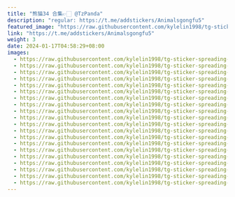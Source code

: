 ```yaml
---
title: "熊猫34 合集👉🏻 @TzPanda"
description: "regular: https://t.me/addstickers/Animalsgongfu5"
featured_image: "https://raw.githubusercontent.com/kylelin1998/tg-sticker-spreading-worldwide-images/main/img/b46de8c6-9ded-4593-9308-5fe21c60d6e4.jpg"
link: "https://t.me/addstickers/Animalsgongfu5"
weight: 3
date: 2024-01-17T04:58:29+08:00
images:
  - https://raw.githubusercontent.com/kylelin1998/tg-sticker-spreading-worldwide-images/main/img/b46de8c6-9ded-4593-9308-5fe21c60d6e4.jpg
  - https://raw.githubusercontent.com/kylelin1998/tg-sticker-spreading-worldwide-images/main/img/43e89d76-7ac3-477c-9219-61f2578843d0.jpg
  - https://raw.githubusercontent.com/kylelin1998/tg-sticker-spreading-worldwide-images/main/img/92a9ca10-b6d2-4385-aa75-a0fa1a30b6df.jpg
  - https://raw.githubusercontent.com/kylelin1998/tg-sticker-spreading-worldwide-images/main/img/f6d2024a-ec1c-4710-9445-6726041a1ad7.jpg
  - https://raw.githubusercontent.com/kylelin1998/tg-sticker-spreading-worldwide-images/main/img/e1d20a54-02b9-4e4f-b19e-7392360a2067.jpg
  - https://raw.githubusercontent.com/kylelin1998/tg-sticker-spreading-worldwide-images/main/img/d965a604-7d4a-4e73-a343-9514f6c9f846.jpg
  - https://raw.githubusercontent.com/kylelin1998/tg-sticker-spreading-worldwide-images/main/img/1f873fad-a452-492a-a51f-53fda7e41377.jpg
  - https://raw.githubusercontent.com/kylelin1998/tg-sticker-spreading-worldwide-images/main/img/9ff6b0f8-962d-4ed4-9d22-3206d9c74f88.jpg
  - https://raw.githubusercontent.com/kylelin1998/tg-sticker-spreading-worldwide-images/main/img/2563de22-3e78-4fe9-8f93-f09b8afba964.jpg
  - https://raw.githubusercontent.com/kylelin1998/tg-sticker-spreading-worldwide-images/main/img/6d4234a7-6641-437a-9e87-695c1caf7caa.jpg
  - https://raw.githubusercontent.com/kylelin1998/tg-sticker-spreading-worldwide-images/main/img/f104dafd-4ed8-4ae0-8889-1fe6588fbd01.jpg
  - https://raw.githubusercontent.com/kylelin1998/tg-sticker-spreading-worldwide-images/main/img/f2d69cf3-7ff3-42b5-9490-d93e56cbf183.jpg
  - https://raw.githubusercontent.com/kylelin1998/tg-sticker-spreading-worldwide-images/main/img/e7bf5a33-1550-4798-a660-07a21c0f40db.jpg
  - https://raw.githubusercontent.com/kylelin1998/tg-sticker-spreading-worldwide-images/main/img/a3da9e2c-0607-4494-b21d-5ad7b0e72e54.jpg
  - https://raw.githubusercontent.com/kylelin1998/tg-sticker-spreading-worldwide-images/main/img/90748855-97f5-4794-a060-ee501fb2c0fe.jpg
  - https://raw.githubusercontent.com/kylelin1998/tg-sticker-spreading-worldwide-images/main/img/bb86e8ec-6e6f-4d93-b8a6-f0c50cb4a76c.jpg
  - https://raw.githubusercontent.com/kylelin1998/tg-sticker-spreading-worldwide-images/main/img/045b1913-7589-4baf-bed5-badb73b1d9eb.jpg
  - https://raw.githubusercontent.com/kylelin1998/tg-sticker-spreading-worldwide-images/main/img/e6ca76fa-5bab-4aa9-828f-7119d5a4e34b.jpg
  - https://raw.githubusercontent.com/kylelin1998/tg-sticker-spreading-worldwide-images/main/img/1db76ffd-b37b-4318-a8ec-1da86e717a54.jpg
  - https://raw.githubusercontent.com/kylelin1998/tg-sticker-spreading-worldwide-images/main/img/60edacb4-5184-4253-a43b-a635bf5a56d8.jpg
---
```

